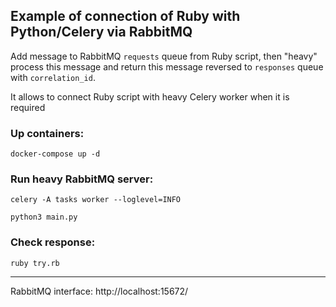 ## Example of connection of Ruby with Python/Celery via RabbitMQ

Add message to RabbitMQ `requests` queue from Ruby script, then "heavy" process this message and return this message reversed to `responses` queue with `correlation_id`.

It allows to connect Ruby script with heavy Celery worker when it is required

### Up containers:
`docker-compose up -d`

### Run heavy RabbitMQ server:

`celery -A tasks worker --loglevel=INFO`

`python3 main.py`

### Check response:
`ruby try.rb`
___

RabbitMQ interface: http://localhost:15672/ 